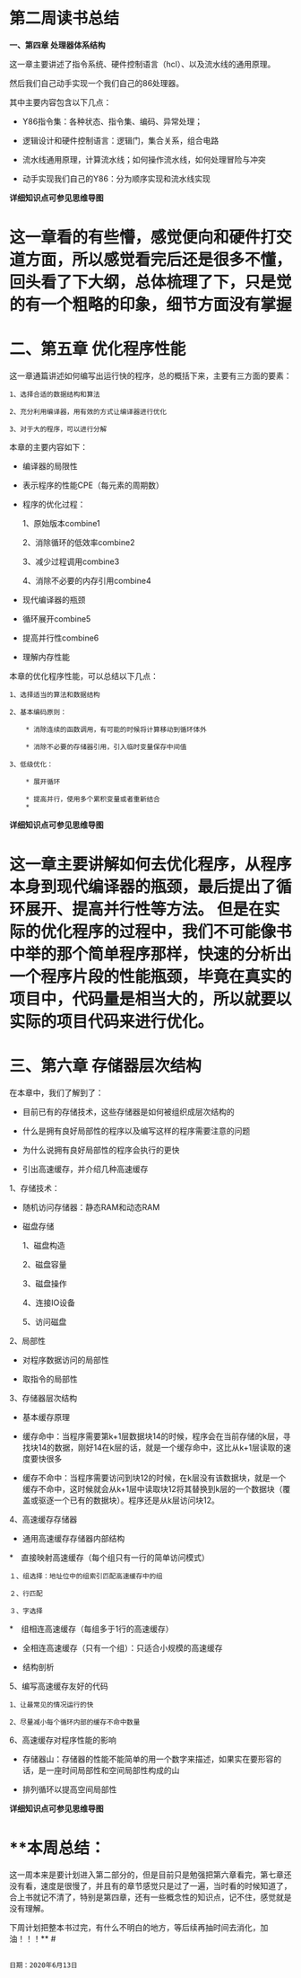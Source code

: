 # **第二周读书总结** #

**一、第四章  处理器体系结构**

这一章主要讲述了指令系统、硬件控制语言（hcl）、以及流水线的通用原理。

然后我们自己动手实现一个我们自己的86处理器。

其中主要内容包含以下几点：

* Y86指令集：各种状态、指令集、编码、异常处理；

* 逻辑设计和硬件控制语言：逻辑门，集合关系，组合电路

* 流水线通用原理，计算流水线；如何操作流水线，如何处理冒险与冲突

* 动手实现我们自己的Y86：分为顺序实现和流水线实现

**详细知识点可参见思维导图**

# 这一章看的有些懵，感觉便向和硬件打交道方面，所以感觉看完后还是很多不懂，回头看了下大纲，总体梳理了下，只是觉的有一个粗略的印象，细节方面没有掌握 #


# **二、第五章 优化程序性能** #

这一章通篇讲述如何编写出运行快的程序，总的概括下来，主要有三方面的要素：

	1、选择合适的数据结构和算法

	2、充分利用编译器，用有效的方式让编译器进行优化

	3、对于大的程序，可以进行分解

本章的主要内容如下：

* 编译器的局限性

* 表示程序的性能CPE（每元素的周期数）

* 程序的优化过程：
	
	1、原始版本combine1

	2、消除循环的低效率combine2

	3、减少过程调用combine3

	4、消除不必要的内存引用combine4

* 现代编译器的瓶颈

* 循环展开combine5

* 提高并行性combine6

* 理解内存性能

本章的优化程序性能，可以总结以下几点：

	1、选择适当的算法和数据结构

	2、基本编码原则：

		* 消除连续的函数调用，有可能的时候将计算移动到循环体外
		
		* 消除不必要的存储器引用，引入临时变量保存中间值
		
	3、低级优化：

		* 展开循环
		
		* 提高并行，使用多个累积变量或者重新结合
		*

**详细知识点可参见思维导图**

# **这一章主要讲解如何去优化程序，从程序本身到现代编译器的瓶颈，最后提出了循环展开、提高并行性等方法。 但是在实际的优化程序的过程中，我们不可能像书中举的那个简单程序那样，快速的分析出一个程序片段的性能瓶颈，毕竟在真实的项目中，代码量是相当大的，所以就要以实际的项目代码来进行优化。** #
		

# **三、第六章 存储器层次结构** #

在本章中，我们了解到了：

* 目前已有的存储技术，这些存储器是如何被组织成层次结构的

* 什么是拥有良好局部性的程序以及编写这样的程序需要注意的问题

* 为什么说拥有良好局部性的程序会执行的更快

* 引出高速缓存，并介绍几种高速缓存

1、存储技术：

* 随机访问存储器：静态RAM和动态RAM

* 磁盘存储
	
	1、磁盘构造

	2、磁盘容量

	3、磁盘操作	

	4、连接IO设备

	5、访问磁盘

2、局部性

* 对程序数据访问的局部性

* 取指令的局部性

3、存储器层次结构

* 基本缓存原理

* 缓存命中：当程序需要第k+1层数据块14的时候，程序会在当前存储的k层，寻找块14的数据，刚好14在k层的话，就是一个缓存命中，这比从k+1层读取的速度要快很多

* 缓存不命中：当程序需要访问到块12的时候，在k层没有该数据块，就是一个缓存不命中，这时候就会从k+1层中读取块12将其替换到k层的一个数据块（覆盖或驱逐一个已有的数据块）。程序还是从k层访问块12。

4、高速缓存存储器

* 通用高速缓存存储器内部结构

*　直接映射高速缓存（每个组只有一行的简单访问模式）

	１、组选择：地址位中的组索引匹配高速缓存中的组

	２、行匹配

	３、字选择

*　组相连高速缓存（每组多于1行的高速缓存）

* 全相连高速缓存（只有一个组）：只适合小规模的高速缓存

* 结构剖析

5、编写高速缓存友好的代码

	1、让最常见的情况运行的快

	2、尽量减小每个循环内部的缓存不命中数量

6、高速缓存对程序性能的影响

* 存储器山：存储器的性能不能简单的用一个数字来描述，如果实在要形容的话，是一座时间局部性和空间局部性构成的山

* 排列循环以提高空间局部性

**详细知识点可参见思维导图**


# **本周总结：
这一周本来是要计划进入第二部分的，但是目前只是勉强把第六章看完，第七章还没有看，速度是很慢了，并且有的章节感觉只是过了一遍，当时看的时候知道了，合上书就记不清了，特别是第四章，还有一些概念性的知识点，记不住，感觉就是没有理解。

下周计划把整本书过完，有什么不明白的地方，等后续再抽时间去消化，加油！！！** #


																					日期：2020年6月13日